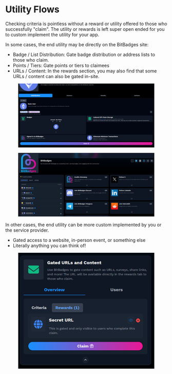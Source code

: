 # Utility Flows

Checking criteria is pointless without a reward or utility offered to those who successfully "claim". The utility or rewards is left super open ended for you to custom implement the utility for your app.&#x20;

In some cases, the end utility may be directly on the BitBadges site:

* Badge / List Distribution: Gate badge distribution or address lists to those who claim.
* Points / Tiers: Gate points or tiers to claimees
* URLs / Content: In the rewards section, you may also find that some URLs / content can also be gated in-site.

<figure><img src="../../.gitbook/assets/image (2).png" alt=""><figcaption></figcaption></figure>

<figure><img src="../../.gitbook/assets/image (3).png" alt=""><figcaption></figcaption></figure>

In other cases, the end utility can be more custom implemented by you or the service provider.

* Gated access to a website, in-person event, or something else
* Literally anything you can think of!

<figure><img src="../../.gitbook/assets/image (4).png" alt=""><figcaption></figcaption></figure>
